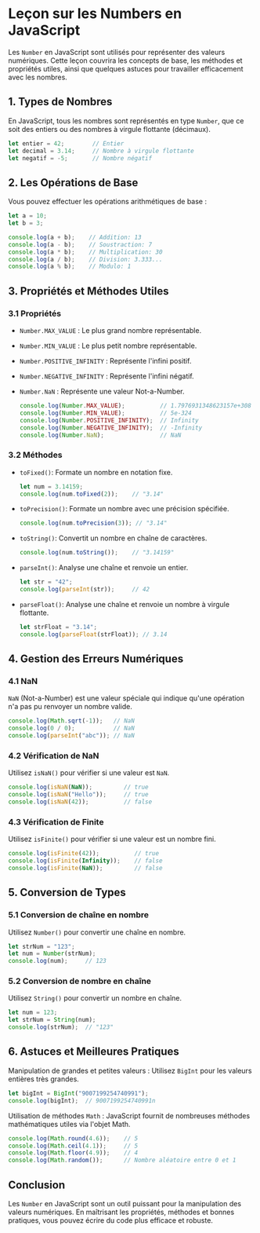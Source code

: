 # Leçon sur les Numbers en JavaScript

Les `Number` en JavaScript sont utilisés pour représenter des valeurs numériques. Cette leçon couvrira les concepts de base, les méthodes et propriétés utiles, ainsi que quelques astuces pour travailler efficacement avec les nombres.

## 1. Types de Nombres

En JavaScript, tous les nombres sont représentés en type `Number`, que ce soit des entiers ou des nombres à virgule flottante (décimaux).

```javascript
let entier = 42;        // Entier
let decimal = 3.14;     // Nombre à virgule flottante
let negatif = -5;       // Nombre négatif
```

## 2. Les Opérations de Base

Vous pouvez effectuer les opérations arithmétiques de base :

```javascript
let a = 10;
let b = 3;

console.log(a + b);    // Addition: 13
console.log(a - b);    // Soustraction: 7
console.log(a * b);    // Multiplication: 30
console.log(a / b);    // Division: 3.333...
console.log(a % b);    // Modulo: 1
```

## 3. Propriétés et Méthodes Utiles

### 3.1 Propriétés

* `Number.MAX_VALUE` : Le plus grand nombre représentable.
* `Number.MIN_VALUE` : Le plus petit nombre représentable.
* `Number.POSITIVE_INFINITY` : Représente l'infini positif.
* `Number.NEGATIVE_INFINITY` : Représente l'infini négatif.
* `Number.NaN` : Représente une valeur Not-a-Number.
  
    ```javascript
    console.log(Number.MAX_VALUE);          // 1.7976931348623157e+308
    console.log(Number.MIN_VALUE);          // 5e-324
    console.log(Number.POSITIVE_INFINITY);  // Infinity
    console.log(Number.NEGATIVE_INFINITY);  // -Infinity
    console.log(Number.NaN);                // NaN
    ```

### 3.2 Méthodes

* `toFixed()`: Formate un nombre en notation fixe.

    ```javascript
    let num = 3.14159;
    console.log(num.toFixed(2));    // "3.14"
    ```

* `toPrecision()`: Formate un nombre avec une précision spécifiée.

    ```javascript
    console.log(num.toPrecision(3)); // "3.14"
    ```

* `toString()`: Convertit un nombre en chaîne de caractères.

    ```javascript
    console.log(num.toString());    // "3.14159"
    ```

* `parseInt()`: Analyse une chaîne et renvoie un entier.

    ```javascript
    let str = "42";
    console.log(parseInt(str));     // 42
    ```

* `parseFloat()`: Analyse une chaîne et renvoie un nombre à virgule flottante.

    ```javascript
    let strFloat = "3.14";
    console.log(parseFloat(strFloat)); // 3.14
    ```

## 4. Gestion des Erreurs Numériques

### 4.1 NaN

`NaN` (Not-a-Number) est une valeur spéciale qui indique qu'une opération n'a pas pu renvoyer un nombre valide.

```javascript
console.log(Math.sqrt(-1));   // NaN
console.log(0 / 0);           // NaN
console.log(parseInt("abc")); // NaN
```

### 4.2 Vérification de NaN

Utilisez `isNaN()` pour vérifier si une valeur est `NaN`.

```javascript
console.log(isNaN(NaN));         // true
console.log(isNaN("Hello"));     // true
console.log(isNaN(42));          // false
```

### 4.3 Vérification de Finite

Utilisez `isFinite()` pour vérifier si une valeur est un nombre fini.

```javascript
console.log(isFinite(42));          // true
console.log(isFinite(Infinity));    // false
console.log(isFinite(NaN));         // false
```

## 5. Conversion de Types

### 5.1 Conversion de chaîne en nombre

Utilisez `Number()` pour convertir une chaîne en nombre.

```javascript
let strNum = "123";
let num = Number(strNum);
console.log(num);     // 123
```

### 5.2 Conversion de nombre en chaîne

Utilisez `String()` pour convertir un nombre en chaîne.

```javascript
let num = 123;
let strNum = String(num);
console.log(strNum);  // "123"
```

## 6. Astuces et Meilleures Pratiques

Manipulation de grandes et petites valeurs : Utilisez `BigInt` pour les valeurs entières très grandes.

```javascript
let bigInt = BigInt("9007199254740991");
console.log(bigInt);  // 9007199254740991n
```

Utilisation de méthodes `Math` : JavaScript fournit de nombreuses méthodes mathématiques utiles via l'objet Math.

```javascript
console.log(Math.round(4.6));    // 5
console.log(Math.ceil(4.1));     // 5
console.log(Math.floor(4.9));    // 4
console.log(Math.random());      // Nombre aléatoire entre 0 et 1
```

## Conclusion
Les `Number` en JavaScript sont un outil puissant pour la manipulation des valeurs numériques. En maîtrisant les propriétés, méthodes et bonnes pratiques, vous pouvez écrire du code plus efficace et robuste.